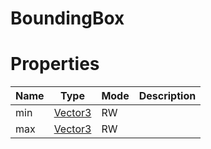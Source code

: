 # BoundingBox

# Properties
| Name | Type | Mode | Description |
| ---- | ---- | ---- | ---- |
| min | [Vector3](vector3.md) | RW | |
| max | [Vector3](vector3.md) | RW | |